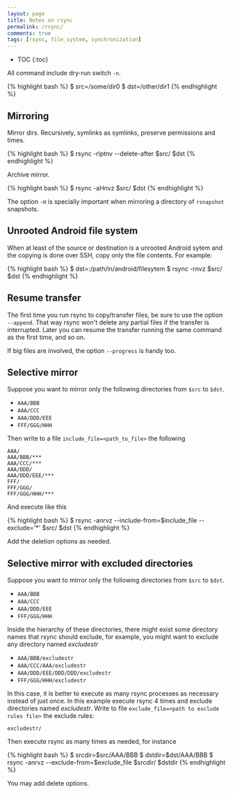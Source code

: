 ```yaml
---
layout: page
title: Notes on rsync
permalink: /rsync/
comments: true
tags: [rsync, file_system, synchronization]
---
```


* TOC
{:toc}

All command include dry-run switch `-n`.

{% highlight bash %}
$ src=/some/dir0
$ dst=/other/dir1
{% endhighlight %}

## Mirroring

Mirror dirs. Recursively, symlinks as symlinks, preserve permissions and times.

{% highlight bash %}
$ rsync -rlptnv --delete-after $src/ $dst
{% endhighlight %}

Archive mirror.

{% highlight bash %}
$ rsync -aHnvz $src/ $dst
{% endhighlight %}

The option `-H` is specially important when mirroring a directory of
`rsnapshot` snapshots.

## Unrooted Android file system

When at least of the source or destination is a unrooted Android sytem and the
copying is done over SSH, copy only the file contents. For example:

{% highlight bash %}
$ dst=<hostname>:/path/in/android/filesytem
$ rsync -rnvz $src/ $dst
{% endhighlight %}

## Resume transfer

The first time you run rsync to copy/transfer files, be sure to use the option
`--append`. That way rsync won't delete any partial files if the transfer is
interrupted. Later you can resume the transfer running the same command as the
first time, and so on.

If big files are involved, the option `--progress` is handy too.

## Selective mirror

Suppose you want to mirror only the following directories from `$src` to
`$dst`.

- `AAA/BBB`
- `AAA/CCC`
- `AAA/DDD/EEE`
- `FFF/GGG/HHH`

Then write to a file `include_file=<path_to_file>` the following

    AAA/
    AAA/BBB/***
    AAA/CCC/***
    AAA/DDD/
    AAA/DDD/EEE/***
    FFF/
    FFF/GGG/
    FFF/GGG/HHH/***

And execute like this

{% highlight bash %}
$ rsync -anrvz --include-from=$include_file --exclude='*' $src/ $dst
{% endhighlight %}

Add the deletion options as needed.

## Selective mirror with excluded directories

Suppose you want to mirror only the following directories from `$src` to
`$dst`.

- `AAA/BBB`
- `AAA/CCC`
- `AAA/DDD/EEE`
- `FFF/GGG/HHH`

Inside the hierarchy of these directories, there might exist some directory
names that rsync should exclude, for example, you might want to exclude any
directory named *excludestr*

- `AAA/BBB/excludestr`
- `AAA/CCC/AAA/excludestr`
- `AAA/DDD/EEE/DDD/DDD/excludestr`
- `FFF/GGG/HHH/excludestr`

In this case, it is better to execute as many rsync processes as necessary
instead of just once. In this example execute rsync 4 times and exclude
directories named *excludestr*. Write to file `exclude_file=<path to exclude
rules file>` the exclude rules:

    excludestr/

Then execute rsync as many times as needed, for instance

{% highlight bash %}
$ srcdir=$src/AAA/BBB
$ dstdir=$dst/AAA/BBB
$ rsync -anrvz --exclude-from=$exclude_file $srcdir/ $dstdir
{% endhighlight %}

You may add delete options.
